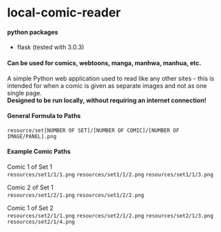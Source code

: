 # local-comic-reader

#### python packages
- flask (tested with 3.0.3)

#### Can be used for comics, webtoons, manga, manhwa, manhua, etc.
A simple Python web application used to read like any other sites - this is intended for when a comic is given as separate images and not as one single page.
<br>
**Designed to be run locally, without requiring an internet connection!**

#### General Formula to Paths
`resource/set[NUMBER OF SET]/[NUMBER OF COMIC]/[NUMBER OF IMAGE/PANEL].png`

#### Example Comic Paths
Comic 1 of Set 1
<br>
`resources/set1/1/1.png`
`resources/set1/1/2.png`
`resources/set1/1/3.png`

Comic 2 of Set 1
<br>
`resources/set1/2/1.png`
`resources/set1/2/2.png`

Comic 1 of Set 2
<br>
`resources/set2/1/1.png`
`resources/set2/1/2.png`
`resources/set2/1/3.png`
`resources/set2/1/4.png`
